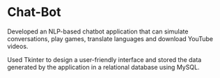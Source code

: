 # Chat-Bot

Developed an NLP-based chatbot application that can simulate conversations, play games, translate languages and download YouTube videos.

Used Tkinter to design a user-friendly interface and stored the data generated by the application in a relational database using MySQL.
